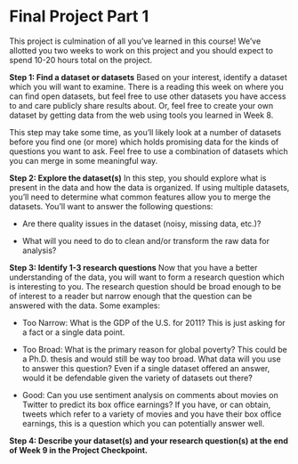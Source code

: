 # Final Project Part 1

This project is culmination of all you’ve learned in this course!  We’ve allotted you two weeks to work on this project and you should expect to spend 10-20 hours total on the project. 

**Step 1:  Find a dataset or datasets**
Based on your interest, identify a dataset which you will want to examine.  There is a reading this week on where you can find open datasets, but feel free to use other datasets you have access to and care publicly share results about.  Or, feel free to create your own dataset by getting data from the web using tools you learned in Week 8.

This step may take some time, as you’ll likely look at a number of datasets before you find one (or more) which holds promising data for the kinds of questions you want to ask.  Feel free to use a combination of datasets which you can merge in some meaningful way.

**Step 2:  Explore the dataset(s)**
In this step, you should explore what is present in the data and how the data is organized.  If using multiple datasets, you’ll need to determine what common features allow you to merge the datasets.  You’ll want to answer the following questions:

* Are there quality issues in the dataset (noisy, missing data, etc.)?

* What will you need to do to clean and/or transform the raw data for analysis?

**Step 3:  Identify 1-3 research questions**
Now that you have a better understanding of the data, you will want to form a research question which is interesting to you. The research question should be broad enough to be of interest to a reader but narrow enough that the question can be answered with the data.  Some examples:

* Too Narrow:  What is the GDP of the U.S. for 2011?  This is just asking for a fact or a single data point.

* Too Broad:  What is the primary reason for global poverty?  This could be a Ph.D. thesis and would still be way too broad.  What data will you use to answer this question?  Even if a single dataset offered an answer, would it be defendable given the variety of datasets out there?

* Good:  Can you use sentiment analysis on comments about movies on Twitter to predict its box office earnings?  If you have, or can obtain, tweets which refer to a variety of movies and you have their box office earnings, this is a question which you can potentially answer well. 

**Step 4:  Describe your dataset(s) and your research question(s) at the end of Week 9 in the Project Checkpoint.**

